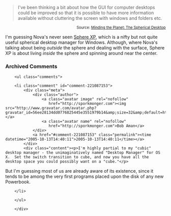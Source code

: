 <blockquote cite="http://novaspivack.typepad.com/nova_spivacks_weblog/2005/10/the_desktop_20.html">I've been thinking a bit about how the GUI for computer desktops could be improved so that it is possible to have more information available without cluttering the screen with windows and folders etc.</blockquote><small style="text-align:right; display:block">Source: <a href="http://novaspivack.typepad.com/nova_spivacks_weblog/2005/10/the_desktop_20.html">Minding the Planet: The Spherical Desktop</a></small>

I'm guessing Nova's never seen [Sphere XP][sxp], which is a nifty but not quite useful spherical desktop manager for Windows.  Although, where Nova's talking about being *outside* the sphere and dealing with the surface, Sphere XP is about living *inside* the sphere and spinning around near the center.

[sxp]: http://www.hamar.sk/sphere/

<div id="comments" class="comments archived-comments">
            <h3>Archived Comments</h3>
            
        <ul class="comments">
            
        <li class="comment" id="comment-221087153">
            <div class="meta">
                <div class="author">
                    <a class="avatar image" rel="nofollow" 
                       href="http://sporkmonger.com"><img src="http://www.gravatar.com/avatar.php?gravatar_id=56ee28134dd0776825445e3551979b14&amp;size=32&amp;default=http://mediacdn.disqus.com/1320279820/images/noavatar32.png"/></a>
                    <a class="avatar name" rel="nofollow" 
                       href="http://sporkmonger.com">Bob Aman</a>
                </div>
                <a href="#comment-221087153" class="permalink"><time datetime="2005-10-13T14:40:11">2005-10-13T14:40:11</time></a>
            </div>
            <div class="content"><p>I'm highly partial to my "cubic" desktop manager - the unimaginatively named "Desktop Manager" for OS X.  Set the switch transition to cube, and now you have all the desktop space you could possibly want on a "cube."</p>

<p>But I'm guessing most of us are already aware of its existence, since it tends to be among the very first programs placed upon the disk of any new Powerbook.</p></div>
            
        </li>
    
        </ul>
    
        </div>
    